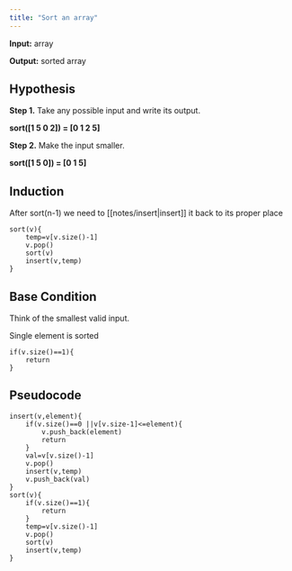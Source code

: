 ```yaml
---
title: "Sort an array"
---
```


**Input:** array

**Output:** sorted array

## Hypothesis
**Step 1.** Take any possible input and write its output.

**sort([1 5 0 2]) = [0 1 2 5]**

**Step 2.** Make the input smaller.

**sort([1 5 0]) = [0 1 5]**

## Induction
After sort(n-1) we need to [[notes/insert|insert]] it back to its proper place
```
sort(v){ 
	temp=v[v.size()-1]
	v.pop()
	sort(v)
	insert(v,temp)	
}
```


## Base Condition
Think of the smallest valid input.

Single element is sorted
```
if(v.size()==1){
	return
}
```

## Pseudocode
```
insert(v,element){ 
	if(v.size()==0 ||v[v.size-1]<=element){
		v.push_back(element)
		return
	}
	val=v[v.size()-1]
	v.pop()
	insert(v,temp)
	v.push_back(val)
}
sort(v){ 
	if(v.size()==1){
		return
	}
	temp=v[v.size()-1]
	v.pop()
	sort(v)
	insert(v,temp)	
}
```
